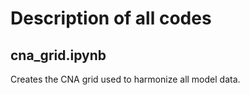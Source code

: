 # Description of all codes

## cna_grid.ipynb
Creates the CNA grid used to harmonize all model data.